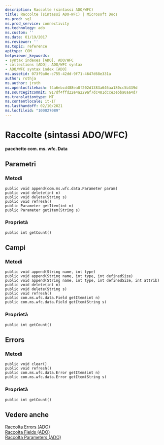```yaml
---
description: Raccolte (sintassi ADO/WFC)
title: Raccolte (sintassi ADO-WFC) | Microsoft Docs
ms.prod: sql
ms.prod_service: connectivity
ms.technology: ado
ms.custom: ''
ms.date: 01/19/2017
ms.reviewer: ''
ms.topic: reference
apitype: COM
helpviewer_keywords:
- syntax indexes [ADO], ADO/WFC
- collections [ADO], ADO/WFC syntax
- ADO/WFC syntax index [ADO]
ms.assetid: 073f9a0e-c755-42dd-9f71-4647d68e331a
author: rothja
ms.author: jroth
ms.openlocfilehash: f4a6ebcd488ea8f202d1383a646aa180cc5b339d
ms.sourcegitcommit: 917df4ffd22e4a229af7dc481dcce3ebba0aa4d7
ms.translationtype: MT
ms.contentlocale: it-IT
ms.lasthandoff: 02/10/2021
ms.locfileid: "100027089"
---
```

# <a name="collections-ado---wfc-syntax"></a>Raccolte (sintassi ADO/WFC)
**pacchetto com. ms. wfc. Data**  
  
## <a name="parameters"></a>Parametri  
  
### <a name="methods"></a>Metodi  
  
```  
public void append(com.ms.wfc.data.Parameter param)  
public void delete(int n)  
public void delete(String s)  
public void refresh()  
public Parameter getItem(int n)  
public Parameter getItem(String s)  
```  
  
### <a name="properties"></a>Proprietà  
  
```  
public int getCount()  
```  
  
## <a name="fields"></a>Campi  
  
### <a name="methods"></a>Metodi  
  
```  
public void append(String name, int type)  
public void append(String name, int type, int definedSize)  
public void append(String name, int type, int definedSize, int attrib)  
public void delete(int n)  
public void delete(String s)  
public void refresh()  
public com.ms.wfc.data.Field getItem(int n)  
public com.ms.wfc.data.Field getItem(String s)  
```  
  
### <a name="properties"></a>Proprietà  
  
```  
public int getCount()  
```  
  
## <a name="errors"></a>Errors  
  
### <a name="methods"></a>Metodi  
  
```  
public void clear()  
public void refresh()  
public com.ms.wfc.data.Error getItem(int n)  
public com.ms.wfc.data.Error getItem(String s)  
```  
  
### <a name="properties"></a>Proprietà  
  
```  
public int getCount()  
```  
  
## <a name="see-also"></a>Vedere anche  
 [Raccolta Errors (ADO)](./errors-collection-ado.md)   
 [Raccolta Fields (ADO)](./fields-collection-ado.md)   
 [Raccolta Parameters (ADO)](./parameters-collection-ado.md)